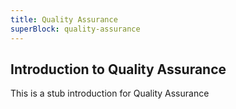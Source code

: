 ```yaml
---
title: Quality Assurance
superBlock: quality-assurance
---
```


## Introduction to Quality Assurance

This is a stub introduction for Quality Assurance

